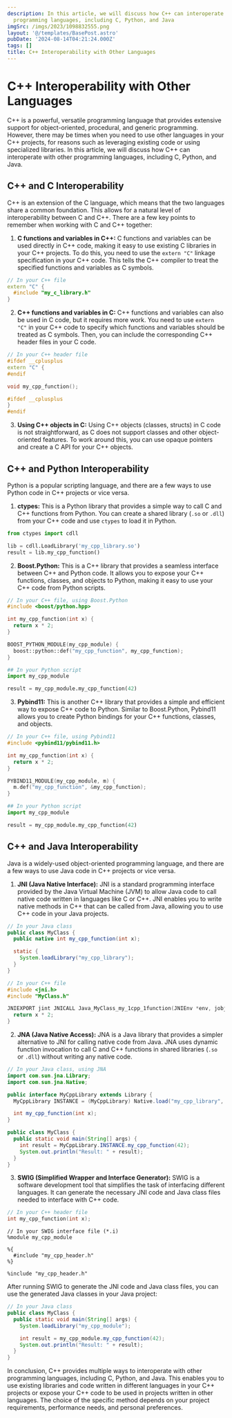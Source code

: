 ```yaml
---
description: In this article, we will discuss how C++ can interoperate with other
  programming languages, including C, Python, and Java
imgSrc: /imgs/2023/1098832555.png
layout: '@/templates/BasePost.astro'
pubDate: '2024-08-14T04:21:24.000Z'
tags: []
title: C++ Interoperability with Other Languages
---
```


# C++ Interoperability with Other Languages

C++ is a powerful, versatile programming language that provides extensive support for object-oriented, procedural, and generic programming. However, there may be times when you need to use other languages in your C++ projects, for reasons such as leveraging existing code or using specialized libraries. In this article, we will discuss how C++ can interoperate with other programming languages, including C, Python, and Java.

## C++ and C Interoperability

C++ is an extension of the C language, which means that the two languages share a common foundation. This allows for a natural level of interoperability between C and C++. There are a few key points to remember when working with C and C++ together:

1. **C functions and variables in C++:** C functions and variables can be used directly in C++ code, making it easy to use existing C libraries in your C++ projects. To do this, you need to use the `extern "C"` linkage specification in your C++ code. This tells the C++ compiler to treat the specified functions and variables as C symbols.

```cpp
// In your C++ file
extern "C" {
  #include "my_c_library.h"
}
```

2. **C++ functions and variables in C:** C++ functions and variables can also be used in C code, but it requires more work. You need to use `extern "C"` in your C++ code to specify which functions and variables should be treated as C symbols. Then, you can include the corresponding C++ header files in your C code.

```cpp
// In your C++ header file
#ifdef __cplusplus
extern "C" {
#endif

void my_cpp_function();

#ifdef __cplusplus
}
#endif
```

3. **Using C++ objects in C:** Using C++ objects (classes, structs) in C code is not straightforward, as C does not support classes and other object-oriented features. To work around this, you can use opaque pointers and create a C API for your C++ objects.

## C++ and Python Interoperability

Python is a popular scripting language, and there are a few ways to use Python code in C++ projects or vice versa.

1. **ctypes:** This is a Python library that provides a simple way to call C and C++ functions from Python. You can create a shared library (`.so` or `.dll`) from your C++ code and use `ctypes` to load it in Python.

```python
from ctypes import cdll

lib = cdll.LoadLibrary('my_cpp_library.so')
result = lib.my_cpp_function()
```

2. **Boost.Python:** This is a C++ library that provides a seamless interface between C++ and Python code. It allows you to expose your C++ functions, classes, and objects to Python, making it easy to use your C++ code from Python scripts.

```cpp
// In your C++ file, using Boost.Python
#include <boost/python.hpp>

int my_cpp_function(int x) {
  return x * 2;
}

BOOST_PYTHON_MODULE(my_cpp_module) {
  boost::python::def("my_cpp_function", my_cpp_function);
}
```

```python
## In your Python script
import my_cpp_module

result = my_cpp_module.my_cpp_function(42)
```

3. **Pybind11:** This is another C++ library that provides a simple and efficient way to expose C++ code to Python. Similar to Boost.Python, Pybind11 allows you to create Python bindings for your C++ functions, classes, and objects.

```cpp
// In your C++ file, using Pybind11
#include <pybind11/pybind11.h>

int my_cpp_function(int x) {
  return x * 2;
}

PYBIND11_MODULE(my_cpp_module, m) {
  m.def("my_cpp_function", &my_cpp_function);
}
```

```python
## In your Python script
import my_cpp_module

result = my_cpp_module.my_cpp_function(42)
```

## C++ and Java Interoperability

Java is a widely-used object-oriented programming language, and there are a few ways to use Java code in C++ projects or vice versa.

1. **JNI (Java Native Interface):** JNI is a standard programming interface provided by the Java Virtual Machine (JVM) to allow Java code to call native code written in languages like C or C++. JNI enables you to write native methods in C++ that can be called from Java, allowing you to use C++ code in your Java projects.

```java
// In your Java class
public class MyClass {
  public native int my_cpp_function(int x);

  static {
    System.loadLibrary("my_cpp_library");
  }
}
```

```cpp
// In your C++ file
#include <jni.h>
#include "MyClass.h"

JNIEXPORT jint JNICALL Java_MyClass_my_1cpp_1function(JNIEnv *env, jobject obj, jint x) {
  return x * 2;
}
```

2. **JNA (Java Native Access):** JNA is a Java library that provides a simpler alternative to JNI for calling native code from Java. JNA uses dynamic function invocation to call C and C++ functions in shared libraries (`.so` or `.dll`) without writing any native code.

```java
// In your Java class, using JNA
import com.sun.jna.Library;
import com.sun.jna.Native;

public interface MyCppLibrary extends Library {
  MyCppLibrary INSTANCE = (MyCppLibrary) Native.load("my_cpp_library", MyCppLibrary.class);

  int my_cpp_function(int x);
}

public class MyClass {
  public static void main(String[] args) {
    int result = MyCppLibrary.INSTANCE.my_cpp_function(42);
    System.out.println("Result: " + result);
  }
}
```

3. **SWIG (Simplified Wrapper and Interface Generator):** SWIG is a software development tool that simplifies the task of interfacing different languages. It can generate the necessary JNI code and Java class files needed to interface with C++ code.

```c++
// In your C++ header file
int my_cpp_function(int x);
```

```swig
// In your SWIG interface file (*.i)
%module my_cpp_module

%{
  #include "my_cpp_header.h"
%}

%include "my_cpp_header.h"
```

After running SWIG to generate the JNI code and Java class files, you can use the generated Java classes in your Java project:

```java
// In your Java class
public class MyClass {
  public static void main(String[] args) {
    System.loadLibrary("my_cpp_module");

    int result = my_cpp_module.my_cpp_function(42);
    System.out.println("Result: " + result);
  }
}
```

In conclusion, C++ provides multiple ways to interoperate with other programming languages, including C, Python, and Java. This enables you to use existing libraries and code written in different languages in your C++ projects or expose your C++ code to be used in projects written in other languages. The choice of the specific method depends on your project requirements, performance needs, and personal preferences.